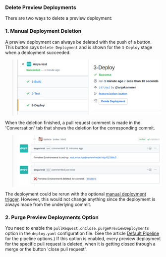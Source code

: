 ### Delete Preview Deployments

There are two ways to delete a preview deployment:



### 1. Manual Deployment Deletion

A preview deployment can always be deleted with the push of a button. This button says `Delete Deployment` and is shown for the `3-Deploy` stage when a deployment succeeded.

> ![Delete Deployment button](../img/delete-deployment-button.png)

When the deletion finished, a pull request comment is made in the 'Conversation' tab that shows the deletion for the corresponding commit.
> ![pull request comments for preview deployment status updates](../img/delete-deployment-comment.png)

The deployment could be rerun with the optional [manual deployment trigger](manual-deployment.md). However, this would not change anything since the deployment is always made from the underlying commit.



### 2. Purge Preview Deployments Option

You need to enable the `pullRequest.onClose.purgePreviewDeployments` option in the `deploy.yaml` configuration file. (See the article [Default Pipeline](pipeline.md) for the pipeline options.)
If this option is enabled, every preview deployment for the specific pull request is deleted, when it is getting closed through a merge or the button 'close pull request'.

